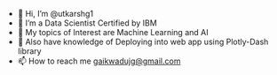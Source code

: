 - 👋 Hi, I’m @utkarshg1
- 👀 I’m a Data Scientist Certified by IBM
- 🌱 My topics of Interest are Machine Learning and AI
- 💞️ Also have knowledge of Deploying into web app using Plotly-Dash library
- 📫 How to reach me gaikwadujg@gmail.com

<!---
utkarshg1/utkarshg1 is a ✨ special ✨ repository because its `README.md` (this file) appears on your GitHub profile.
You can click the Preview link to take a look at your changes.
--->
